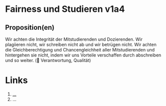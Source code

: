 <!---
   NAME - The NAME of this project is:
ethos

  FILE - The FILENAME of the current file is:
/v1a4.md

  CREATION - This project was CREATED on:
2017-01-28-16:15:00 UTC

  MODIFICATION - This project was last MODIFIED on:
2017-01-28-16:15:00 UTC

  VERSION - The current VERSION of this project is:
<git-commit-hash>-2017-01-28-16:15:00 UTC

  CREATOR(S) - This project was CREATED by:
Michael Czechowski, Martin Maga

  CONTACT - You can CONTACT the creator(s) or developer(s) of this project at:
E-Mail: mail@martinmaga.de

  COPYRIGHT - The COPYRIGHT holder of this project is:
COPYRIGHT (c) 2016 Martin Maga

  LICENSE - This project is LICENSED under the following license:
Martin Maga 2016 CC BY-SA 4.0 https://creativecommons.org

  SUBFILE – This is a SUBFILE! For more INFORMATION on this project go to:
/README.md
--->

# Fairness und Studieren v1a4
## Proposition(en)
Wir achten die Integrität der Mitstudierenden und Dozierenden. Wir plagiieren nicht, wir schreiben nicht ab und wir betrügen nicht. Wir achten die Gleichberechtigung und Chancengleichheit aller Mitstudierenden und hintergehen sie nicht, indem wir uns Vorteile verschaffen durch abschreiben und so weiter. ( Verantwortung, Qualität)

# Links
  1. […](…)
  2. …
